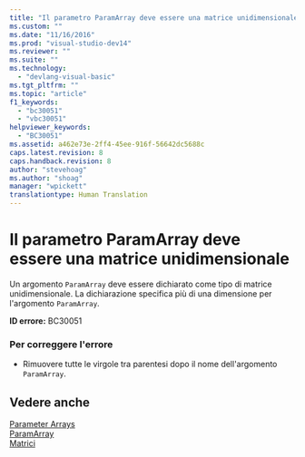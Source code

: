 ```yaml
---
title: "Il parametro ParamArray deve essere una matrice unidimensionale | Microsoft Docs"
ms.custom: ""
ms.date: "11/16/2016"
ms.prod: "visual-studio-dev14"
ms.reviewer: ""
ms.suite: ""
ms.technology: 
  - "devlang-visual-basic"
ms.tgt_pltfrm: ""
ms.topic: "article"
f1_keywords: 
  - "bc30051"
  - "vbc30051"
helpviewer_keywords: 
  - "BC30051"
ms.assetid: a462e73e-2ff4-45ee-916f-56642dc5688c
caps.latest.revision: 8
caps.handback.revision: 8
author: "stevehoag"
ms.author: "shoag"
manager: "wpickett"
translationtype: Human Translation
---
```

# Il parametro ParamArray deve essere una matrice unidimensionale
Un argomento `ParamArray` deve essere dichiarato come tipo di matrice unidimensionale. La dichiarazione specifica più di una dimensione per l'argomento `ParamArray`.  
  
 **ID errore:** BC30051  
  
### Per correggere l'errore  
  
-   Rimuovere tutte le virgole tra parentesi dopo il nome dell'argomento `ParamArray`.  
  
## Vedere anche  
 [Parameter Arrays](../../visual-basic/programming-guide/language-features/procedures/parameter-arrays.md)   
 [ParamArray](../../visual-basic/language-reference/modifiers/paramarray.md)   
 [Matrici](../../visual-basic/programming-guide/language-features/arrays/index.md)